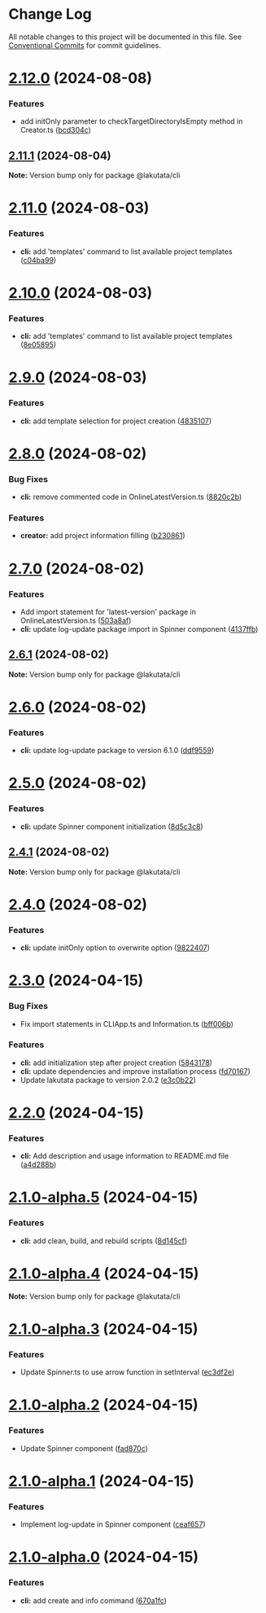 # Change Log

All notable changes to this project will be documented in this file.
See [Conventional Commits](https://conventionalcommits.org) for commit guidelines.

# [2.12.0](https://github.com/lakutata/lakutata-packages/compare/@lakutata/cli@2.11.1...@lakutata/cli@2.12.0) (2024-08-08)


### Features

* add initOnly parameter to checkTargetDirectoryIsEmpty method in Creator.ts ([bcd304c](https://github.com/lakutata/lakutata-packages/commit/bcd304c957ae93651e4dc8d1cdbc8b5d2be13fee))





## [2.11.1](https://github.com/lakutata/lakutata-packages/compare/@lakutata/cli@2.11.0...@lakutata/cli@2.11.1) (2024-08-04)

**Note:** Version bump only for package @lakutata/cli





# [2.11.0](https://github.com/lakutata/lakutata-packages/compare/@lakutata/cli@2.10.0...@lakutata/cli@2.11.0) (2024-08-03)


### Features

* **cli:** add 'templates' command to list available project templates ([c04ba99](https://github.com/lakutata/lakutata-packages/commit/c04ba9923d78623418aeb519c952ed5e0ec7d969))





# [2.10.0](https://github.com/lakutata/lakutata-packages/compare/@lakutata/cli@2.9.0...@lakutata/cli@2.10.0) (2024-08-03)


### Features

* **cli:** add 'templates' command to list available project templates ([8e05895](https://github.com/lakutata/lakutata-packages/commit/8e05895a6e44ea471484b1f7d10a74d267e2f8d7))





# [2.9.0](https://github.com/lakutata/lakutata-packages/compare/@lakutata/cli@2.8.0...@lakutata/cli@2.9.0) (2024-08-03)


### Features

* **cli:** add template selection for project creation ([4835107](https://github.com/lakutata/lakutata-packages/commit/4835107d86bd70738a6508529e9d60efa807c356))





# [2.8.0](https://github.com/lakutata/lakutata-packages/compare/@lakutata/cli@2.7.0...@lakutata/cli@2.8.0) (2024-08-02)


### Bug Fixes

* **cli:** remove commented code in OnlineLatestVersion.ts ([8820c2b](https://github.com/lakutata/lakutata-packages/commit/8820c2bb9fb501f5139b1a8ad0e05d8bdc2ee02c))


### Features

* **creator:** add project information filling ([b230861](https://github.com/lakutata/lakutata-packages/commit/b23086112dce8a5992f3e337c9f96dae8d69d5ec))





# [2.7.0](https://github.com/lakutata/lakutata-packages/compare/@lakutata/cli@2.6.1...@lakutata/cli@2.7.0) (2024-08-02)


### Features

* Add import statement for 'latest-version' package in OnlineLatestVersion.ts ([503a8af](https://github.com/lakutata/lakutata-packages/commit/503a8af2c748b2bc5f5090e44a202f04f5363baf))
* **cli:** update log-update package import in Spinner component ([4137ffb](https://github.com/lakutata/lakutata-packages/commit/4137ffb164e1197354443e0fc997bf5c66a8486d))





## [2.6.1](https://github.com/lakutata/lakutata-packages/compare/@lakutata/cli@2.6.0...@lakutata/cli@2.6.1) (2024-08-02)

**Note:** Version bump only for package @lakutata/cli





# [2.6.0](https://github.com/lakutata/lakutata-packages/compare/@lakutata/cli@2.5.0...@lakutata/cli@2.6.0) (2024-08-02)


### Features

* **cli:** update log-update package to version 6.1.0 ([ddf9559](https://github.com/lakutata/lakutata-packages/commit/ddf9559e8f7cca167ad3a22e58a03dbd983ccdc4))





# [2.5.0](https://github.com/lakutata/lakutata-packages/compare/@lakutata/cli@2.4.1...@lakutata/cli@2.5.0) (2024-08-02)


### Features

* **cli:** update Spinner component initialization ([8d5c3c8](https://github.com/lakutata/lakutata-packages/commit/8d5c3c857c291a42f35a6d1a7b738291113706c6))





## [2.4.1](https://github.com/lakutata/lakutata-packages/compare/@lakutata/cli@2.4.0...@lakutata/cli@2.4.1) (2024-08-02)

**Note:** Version bump only for package @lakutata/cli





# [2.4.0](https://github.com/lakutata/lakutata-packages/compare/@lakutata/cli@2.3.0...@lakutata/cli@2.4.0) (2024-08-02)


### Features

* **cli:** update initOnly option to overwrite option ([9822407](https://github.com/lakutata/lakutata-packages/commit/982240776987ee281ed95e5a507ceac884146a75))





# [2.3.0](https://github.com/lakutata/lakutata-packages/compare/@lakutata/cli@2.2.0...@lakutata/cli@2.3.0) (2024-04-15)


### Bug Fixes

* Fix import statements in CLIApp.ts and Information.ts ([bff006b](https://github.com/lakutata/lakutata-packages/commit/bff006b9adb51fc95bc0d018950d9b88493d60ad))


### Features

* **cli:** add initialization step after project creation ([5843178](https://github.com/lakutata/lakutata-packages/commit/5843178bfb91f1420921717fc1f63b7f11dfd48a))
* **cli:** update dependencies and improve installation process ([fd70167](https://github.com/lakutata/lakutata-packages/commit/fd70167d37b3f9af738272ac2e8599d45bc26347))
* Update lakutata package to version 2.0.2 ([e3c0b22](https://github.com/lakutata/lakutata-packages/commit/e3c0b22e65ae250f396e8b71137f41c61049df5b))





# [2.2.0](https://github.com/lakutata/lakutata-packages/compare/@lakutata/cli@2.1.0-alpha.5...@lakutata/cli@2.2.0) (2024-04-15)


### Features

* **cli:** Add description and usage information to README.md file ([a4d288b](https://github.com/lakutata/lakutata-packages/commit/a4d288b9dd34549f147481d5aa36cd43620707be))





# [2.1.0-alpha.5](https://github.com/lakutata/lakutata-packages/compare/@lakutata/cli@2.1.0-alpha.4...@lakutata/cli@2.1.0-alpha.5) (2024-04-15)


### Features

* **cli:** add clean, build, and rebuild scripts ([8d145cf](https://github.com/lakutata/lakutata-packages/commit/8d145cf70b753975c0e204b772074a2786887dbb))





# [2.1.0-alpha.4](https://github.com/lakutata/lakutata-packages/compare/@lakutata/cli@2.1.0-alpha.3...@lakutata/cli@2.1.0-alpha.4) (2024-04-15)

**Note:** Version bump only for package @lakutata/cli





# [2.1.0-alpha.3](https://github.com/lakutata/lakutata-packages/compare/@lakutata/cli@2.1.0-alpha.2...@lakutata/cli@2.1.0-alpha.3) (2024-04-15)


### Features

* Update Spinner.ts to use arrow function in setInterval ([ec3df2e](https://github.com/lakutata/lakutata-packages/commit/ec3df2e26ced10af012ed9cf6e50e108ac8205cc))





# [2.1.0-alpha.2](https://github.com/lakutata/lakutata-packages/compare/@lakutata/cli@2.1.0-alpha.1...@lakutata/cli@2.1.0-alpha.2) (2024-04-15)


### Features

* Update Spinner component ([fad870c](https://github.com/lakutata/lakutata-packages/commit/fad870cbcd912340c8eb9ae50286c805ca4079dd))





# [2.1.0-alpha.1](https://github.com/lakutata/lakutata-packages/compare/@lakutata/cli@2.1.0-alpha.0...@lakutata/cli@2.1.0-alpha.1) (2024-04-15)


### Features

* Implement log-update in Spinner component ([ceaf657](https://github.com/lakutata/lakutata-packages/commit/ceaf6570770fce60c0fda4a46957994350f3965b))





# [2.1.0-alpha.0](https://github.com/lakutata/lakutata-packages/compare/@lakutata/cli@2.0.1-alpha.0...@lakutata/cli@2.1.0-alpha.0) (2024-04-15)


### Features

* **cli:** add create and info command ([670a1fc](https://github.com/lakutata/lakutata-packages/commit/670a1fcfbd38f39e6395647ffacb3867011882d7))
